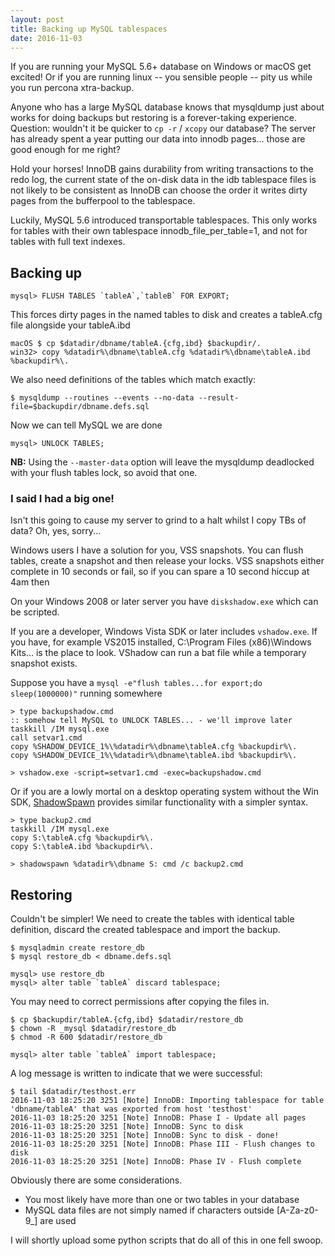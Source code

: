 ```yaml
---
layout: post
title: Backing up MySQL tablespaces
date: 2016-11-03
---
```


If you are running your MySQL 5.6+ database on Windows or macOS get excited! Or
if you are running linux -- you sensible people -- pity us while you run
percona xtra-backup.

Anyone who has a large MySQL database knows that mysqldump just about works for
doing backups but restoring is a forever-taking experience.
Question: wouldn't it be quicker to `cp -r` / `xcopy` our database? The
server has already spent a year putting our data into innodb pages... those are
good enough for me right?

Hold your horses! InnoDB gains durability from writing transactions to the redo
log, the current state of the on-disk data in the idb tablespace files is not
likely to be consistent as InnoDB can choose the order it writes dirty pages
from the bufferpool to the tablespace.

Luckily, MySQL 5.6 introduced transportable tablespaces.
This only works for tables with their own tablespace innodb\_file\_per\_table=1,
and not for tables with full text indexes.

Backing up
----------
```
mysql> FLUSH TABLES `tableA`,`tableB` FOR EXPORT;
```
This forces dirty pages in the named tables to disk and creates a tableA.cfg
file alongside your tableA.ibd

```
macOS $ cp $datadir/dbname/tableA.{cfg,ibd} $backupdir/.
win32> copy %datadir%\dbname\tableA.cfg %datadir%\dbname\tableA.ibd %backupdir%\.
```

We also need definitions of the tables which match exactly:

```
$ mysqldump --routines --events --no-data --result-file=$backupdir/dbname.defs.sql
```

Now we can tell MySQL we are done

```
mysql> UNLOCK TABLES;
```

**NB:** Using the `--master-data` option will leave the mysqldump deadlocked
with your flush tables lock, so avoid that one.

### I said I had a big one! ###
Isn't this going to cause my server to grind to a
halt whilst I copy TBs of data? Oh, yes, sorry...

Windows users I have a solution for you, VSS snapshots.
You can flush tables, create a snapshot and then release your locks.
VSS snapshots either complete in 10 seconds or fail, so if you can spare a 10
second hiccup at 4am then

On your Windows 2008 or later server you have `diskshadow.exe` which can be
scripted.

If you are a developer, Windows Vista SDK or later includes `vshadow.exe`.
If you have, for example VS2015 installed,
    C:\Program Files (x86)\Windows Kits\...
is the place to look.
VShadow can run a bat file while a temporary snapshot exists.

Suppose you have a `mysql -e"flush tables...for export;do sleep(1000000)"` running
somewhere

```
> type backupshadow.cmd
:: somehow tell MySQL to UNLOCK TABLES... - we'll improve later
taskkill /IM mysql.exe
call setvar1.cmd
copy %SHADOW_DEVICE_1%\%datadir%\dbname\tableA.cfg %backupdir%\.
copy %SHADOW_DEVICE_1%\%datadir%\dbname\tableA.ibd %backupdir%\.

> vshadow.exe -script=setvar1.cmd -exec=backupshadow.cmd
```

Or if you are a lowly mortal on a desktop operating system without the Win SDK,
[ShadowSpawn](https://github.com/candera/shadowspawn) provides similar
functionality with a simpler syntax.

```
> type backup2.cmd
taskkill /IM mysql.exe
copy S:\tableA.cfg %backupdir%\.
copy S:\tableA.ibd %backupdir%\.

> shadowspawn %datadir%\dbname S: cmd /c backup2.cmd
```

Restoring
---------
Couldn't be simpler! We need to create the tables with identical table
definition, discard the created tablespace and import the backup.

```
$ mysqladmin create restore_db
$ mysql restore_db < dbname.defs.sql
```

```
mysql> use restore_db
mysql> alter table `tableA` discard tablespace;
```

You may need to correct permissions after copying the files in.

```
$ cp $backupdir/tableA.{cfg,ibd} $datadir/restore_db
$ chown -R _mysql $datadir/restore_db
$ chmod -R 600 $datadir/restore_db
```

```
mysql> alter table `tableA` import tablespace;
```

A log message is written to indicate that we were successful:

```
$ tail $datadir/testhost.err
2016-11-03 18:25:20 3251 [Note] InnoDB: Importing tablespace for table 'dbname/tableA' that was exported from host 'testhost'
2016-11-03 18:25:20 3251 [Note] InnoDB: Phase I - Update all pages
2016-11-03 18:25:20 3251 [Note] InnoDB: Sync to disk
2016-11-03 18:25:20 3251 [Note] InnoDB: Sync to disk - done!
2016-11-03 18:25:20 3251 [Note] InnoDB: Phase III - Flush changes to disk
2016-11-03 18:25:20 3251 [Note] InnoDB: Phase IV - Flush complete
```

Obviously there are some considerations.

- You most likely have more than one or two tables in your database
- MySQL data files are not simply named if characters outside [A-Za-z0-9_] are used

I will shortly upload some python scripts that do all of this in one fell swoop.

